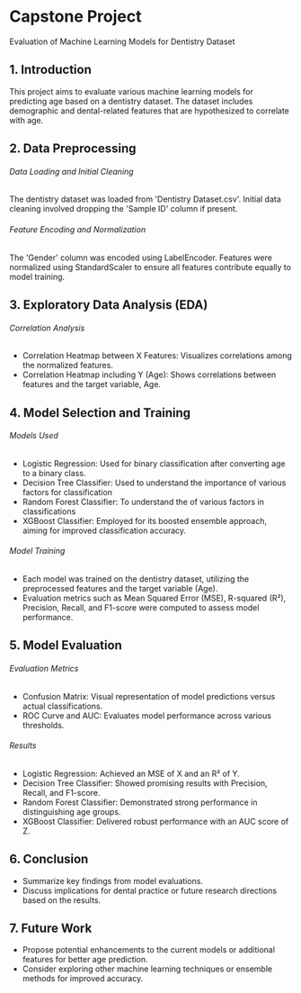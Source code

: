 # Capstone Project

Evaluation of Machine Learning Models for Dentistry Dataset

## 1. Introduction
This project aims to evaluate various machine learning models for predicting age based on a dentistry dataset. The dataset includes demographic and dental-related features that are hypothesized to correlate with age.

## 2. Data Preprocessing
###### Data Loading and Initial Cleaning
The dentistry dataset was loaded from 'Dentistry Dataset.csv'. Initial data cleaning involved dropping the 'Sample ID' column if present.

###### Feature Encoding and Normalization
The 'Gender' column was encoded using LabelEncoder. Features were normalized using StandardScaler to ensure all features contribute equally to model training.

## 3. Exploratory Data Analysis (EDA)
###### Correlation Analysis
- Correlation Heatmap between X Features: Visualizes correlations among the normalized features.
- Correlation Heatmap including Y (Age): Shows correlations between features and the target variable, Age.

## 4. Model Selection and Training
###### Models Used
- Logistic Regression: Used for binary classification after converting age to a binary class.
- Decision Tree Classifier: Used to understand the importance of various factors for classification
- Random Forest Classifier: To understand the of various factors in classifications
- XGBoost Classifier: Employed for its boosted ensemble approach, aiming for improved classification accuracy.

###### Model Training
- Each model was trained on the dentistry dataset, utilizing the preprocessed features and the target variable (Age).
- Evaluation metrics such as Mean Squared Error (MSE), R-squared (R²), Precision, Recall, and F1-score were computed to assess model performance.

## 5. Model Evaluation
###### Evaluation Metrics
- Confusion Matrix: Visual representation of model predictions versus actual classifications.
- ROC Curve and AUC: Evaluates model performance across various thresholds.
###### Results
- Logistic Regression: Achieved an MSE of X and an R² of Y.
- Decision Tree Classifier: Showed promising results with Precision, Recall, and F1-score.
- Random Forest Classifier: Demonstrated strong performance in distinguishing age groups.
- XGBoost Classifier: Delivered robust performance with an AUC score of Z.

## 6. Conclusion
- Summarize key findings from model evaluations.
- Discuss implications for dental practice or future research directions based on the results.

## 7. Future Work
- Propose potential enhancements to the current models or additional features for better age prediction.
- Consider exploring other machine learning techniques or ensemble methods for improved accuracy.


